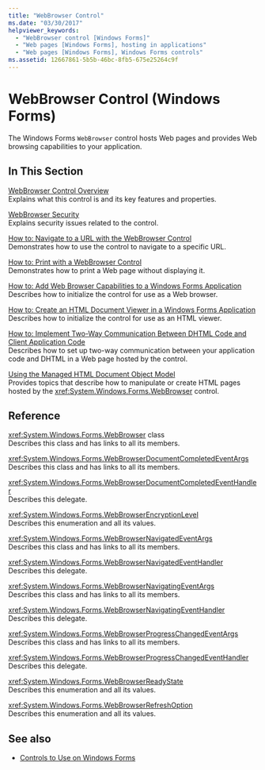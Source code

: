```yaml
---
title: "WebBrowser Control"
ms.date: "03/30/2017"
helpviewer_keywords: 
  - "WebBrowser control [Windows Forms]"
  - "Web pages [Windows Forms], hosting in applications"
  - "Web pages [Windows Forms], Windows Forms controls"
ms.assetid: 12667861-5b5b-46bc-8fb5-675e25264c9f
---
```

# WebBrowser Control (Windows Forms)
The Windows Forms `WebBrowser` control hosts Web pages and provides Web browsing capabilities to your application.  
  
## In This Section  
 [WebBrowser Control Overview](webbrowser-control-overview.md)  
 Explains what this control is and its key features and properties.  
  
 [WebBrowser Security](webbrowser-security.md)  
 Explains security issues related to the control.  
  
 [How to: Navigate to a URL with the WebBrowser Control](how-to-navigate-to-a-url-with-the-webbrowser-control.md)  
 Demonstrates how to use the control to navigate to a specific URL.  
  
 [How to: Print with a WebBrowser Control](how-to-print-with-a-webbrowser-control.md)  
 Demonstrates how to print a Web page without displaying it.  
  
 [How to: Add Web Browser Capabilities to a Windows Forms Application](how-to-add-web-browser-capabilities-to-a-windows-forms-application.md)  
 Describes how to initialize the control for use as a Web browser.  
  
 [How to: Create an HTML Document Viewer in a Windows Forms Application](how-to-create-an-html-document-viewer-in-a-windows-forms-application.md)  
 Describes how to initialize the control for use as an HTML viewer.  
  
 [How to: Implement Two-Way Communication Between DHTML Code and Client Application Code](implement-two-way-com-between-dhtml-and-client.md)  
 Describes how to set up two-way communication between your application code and DHTML in a Web page hosted by the control.  
  
 [Using the Managed HTML Document Object Model](using-the-managed-html-document-object-model.md)  
 Provides topics that describe how to manipulate or create HTML pages hosted by the <xref:System.Windows.Forms.WebBrowser> control.  
  
## Reference  
 <xref:System.Windows.Forms.WebBrowser> class  
 Describes this class and has links to all its members.  
  
 <xref:System.Windows.Forms.WebBrowserDocumentCompletedEventArgs>  
 Describes this class and has links to all its members.  
  
 <xref:System.Windows.Forms.WebBrowserDocumentCompletedEventHandler>  
 Describes this delegate.  
  
 <xref:System.Windows.Forms.WebBrowserEncryptionLevel>  
 Describes this enumeration and all its values.  
  
 <xref:System.Windows.Forms.WebBrowserNavigatedEventArgs>  
 Describes this class and has links to all its members.  
  
 <xref:System.Windows.Forms.WebBrowserNavigatedEventHandler>  
 Describes this delegate.  
  
 <xref:System.Windows.Forms.WebBrowserNavigatingEventArgs>  
 Describes this class and has links to all its members.  
  
 <xref:System.Windows.Forms.WebBrowserNavigatingEventHandler>  
 Describes this delegate.  
  
 <xref:System.Windows.Forms.WebBrowserProgressChangedEventArgs>  
 Describes this class and has links to all its members.  
  
 <xref:System.Windows.Forms.WebBrowserProgressChangedEventHandler>  
 Describes this delegate.  
  
 <xref:System.Windows.Forms.WebBrowserReadyState>  
 Describes this enumeration and all its values.  
  
 <xref:System.Windows.Forms.WebBrowserRefreshOption>  
 Describes this enumeration and all its values.  
  
## See also

- [Controls to Use on Windows Forms](controls-to-use-on-windows-forms.md)
